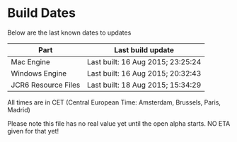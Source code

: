 # Build Dates

Below are the last known dates to updates

Part | Last build update
-----|-----
Mac Engine | Last built: 16 Aug 2015; 23:25:24
Windows Engine | Last built: 16 Aug 2015; 20:32:43
JCR6 Resource Files | Last built: 18 Aug 2015; 15:34:29
All times are in CET (Central European Time: Amsterdam, Brussels, Paris, Madrid)


Please note this file has no real value yet until the open alpha starts. NO ETA given for that yet!
